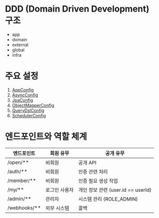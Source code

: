 # DDD (Domain Driven Development) 구조

- app
- domain
- external
- global
- infra

# 주요 설정

1. [AppConfig](/src/main/kotlin/kr/pincoin/api/global/config/AppConfig.kt)
2. [AsyncConfig](/src/main/kotlin/kr/pincoin/api/global/config/AsyncConfig.kt)
3. [JpaConfig](/src/main/kotlin/kr/pincoin/api/global/config/JpaConfig.kt)
4. [ObjectMapperConfig](/src/main/kotlin/kr/pincoin/api/global/config/ObjectMapperConfig.kt)
5. [QueryDslConfig](/src/main/kotlin/kr/pincoin/api/global/config/QueryDslConfig.kt)
6. [SchedulerConfig](/src/main/kotlin/kr/pincoin/api/global/config/SchedulerConfig.kt)

# 엔드포인트와 역할 체계

| 엔드포인트        | 회원 유무   | 공개 유무                        |
|--------------|---------|------------------------------|
| /open/**     | 비회원     | 공개 API                       | 
| /auth/**     | 비회원     | 인증 관련 처리                     | 
| /member/**   | 비회원     | 인증 필요 생성 작업                  | 
| /my/**       | 로그인 사용자 | 개인 정보 관련 (user.id == userId) | 
| /admin/**    | 관리자     | 시스템 관리 (ROLE_ADMIN)          | 
| /webhooks/** | 외부 시스템  | 콜백                           | 
